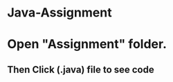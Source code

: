 # Java-Assignment

<h1>
Open "Assignment" folder.
</h1>
<h2>
Then Click (.java) file to see code
</h2>
